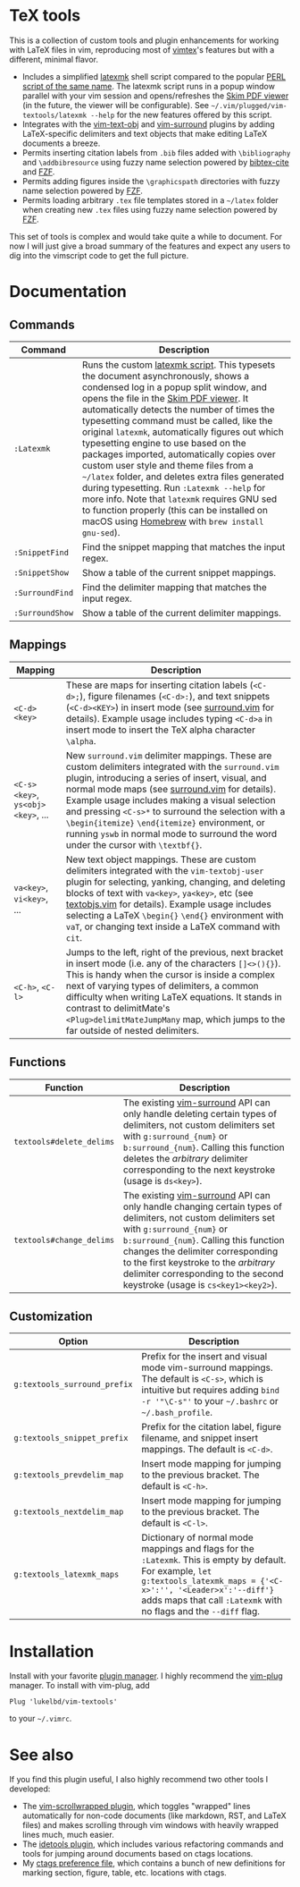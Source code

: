 # TeX tools
This is a collection of custom tools and plugin enhancements for working with LaTeX
files in vim, reproducing most of [vimtex](https://github.com/lervag/vimtex)'s
features but with a different, minimal flavor.

* Includes a simplified [latexmk](latexmk) shell script compared to the popular
  [PERL script of the same name](https://mg.readthedocs.io/latexmk.html).
  The latexmk script runs in a popup window parallel with your
  vim session and opens/refreshes the [Skim PDF viewer](https://skim-app.sourceforge.io)
  (in the future, the viewer will be configurable).
  See ``~/.vim/plugged/vim-textools/latexmk --help`` for
  the new features offered by this script.
* Integrates with the
  [vim-text-obj](https://github.com/kana/vim-textobj-user)
  and [vim-surround](https://github.com/tpope/vim-surround) plugins
  by adding LaTeX-specific delimiters and text objects
  that make editing LaTeX documents a breeze.
* Permits inserting citation labels from `.bib` files
  added with `\bibliography` and `\addbibresource` using
  fuzzy name selection powered by
  [bibtex-cite](https://github.com/msprev/fzf-bibtex)
  and [FZF](https://github.com/junegunn/fzf).
* Permits adding figures inside the `\graphicspath` directories
  with fuzzy name selection powered by [FZF](https://github.com/junegunn/fzf).
* Permits loading arbitrary `.tex` file templates
  stored in a `~/latex` folder when creating new `.tex`
  files using fuzzy name selection powered by [FZF](https://github.com/junegunn/fzf).

This set of tools is complex and would take quite a while to document. For now I will
just give a broad summary of the features and expect any users to dig into the vimscript
code to get the full picture.

<!--
## Commands
* `:TabToggle`: Toggles `expandtab` on-and-off.
-->

<!--
## Syntax highlighting
* Added support for MATLAB, NCL, and "awk" script syntax highlighting. See
  files in the `syntax` folder.
* Added support for highlighting SLURM and PBS supercomputer directives in comments at
  the head of shell scripts. See `after/syntax/sh.vim`.
* Improved the default python and LaTeX highlighting. See
  `syntax/python.vim` and `after/syntax/tex.vim`.
* Improved comment highlighting for fortran and HTML syntax.
  See files in the `after/syntax` folder.
-->

<!--
## Filetype settings
* For most languages, added a normal mode `<C-d>` map
  for "running" the current file. See files in the `ftplugin` folder.
* For LaTeX documents, this relies on having my custom script for typesetting documents,
  `https://github.com/lukelbd/dotfiles/blob/master/vimlatex`, somewhere in your `$PATH`.
-->

# Documentation
## Commands

| Command | Description |
| ---- | ---- |
| `:Latexmk` | Runs the custom [latexmk script](latexmk). This typesets the document asynchronously, shows a condensed log in a popup split window, and opens the file in the [Skim PDF viewer](https://en.wikipedia.org/wiki/Skim_(software)). It automatically detects the number of times the typesetting command must be called, like the original `latexmk`, automatically figures out which typesetting engine to use based on the packages imported, automatically copies over custom user style and theme files from a `~/latex` folder, and deletes extra files generated during typesetting. Run `:Latexmk --help` for more info. Note that `latexmk` requires GNU sed to function properly (this can be installed on macOS using [Homebrew](https://brew.sh) with `brew install gnu-sed`). |
| `:SnippetFind` | Find the snippet mapping that matches the input regex. |
| `:SnippetShow` | Show a table of the current snippet mappings. |
| `:SurroundFind` | Find the delimiter mapping that matches the input regex. |
| `:SurroundShow` | Show a table of the current delimiter mappings. |

## Mappings

| Mapping | Description |
| ---- | ---- |
| `<C-d><key>` | These are maps for inserting citation labels (`<C-d>;`), figure filenames (`<C-d>:`), and text snippets (`<C-d><KEY>`) in insert mode (see [surround.vim](after/plugin/surround.vim) for details).  Example usage includes typing `<C-d>a` in insert mode to insert the TeX alpha character `\alpha`. |
| `<C-s><key>`, `ys<obj><key>`, ... | New `surround.vim` delimiter mappings. These are custom delimiters integrated with the `surround.vim` plugin, introducing a series of insert, visual, and normal mode maps (see [surround.vim](after/plugin/surround.vim) for details). Example usage includes making a visual selection and pressing `<C-s>*` to surround the selection with a `\begin{itemize}` `\end{itemize}` environment, or running `yswb` in normal mode to surround the word under the cursor with `\textbf{}`.
| `va<key>`, `vi<key>`, ... | New text object mappings. These are custom delimiters integrated with the `vim-textobj-user` plugin for selecting, yanking, changing, and deleting blocks of text with `va<key>`, `ya<key>`, etc (see [textobjs.vim](after/plugin/textobjs.vim) for details). Example usage includes selecting a LaTeX `\begin{}` `\end{}` environment with `vaT`, or changing text inside a LaTeX command with `cit`. |
| `<C-h>`, `<C-l>` | Jumps to the left, right of the previous, next bracket in insert mode (i.e. any of the characters `[]<>(){}`). This is handy when the cursor is inside a complex next of varying types of delimiters, a common difficulty when writing LaTeX equations. It stands in contrast to delimitMate's `<Plug>delimitMateJumpMany` map, which jumps to the far outside of nested delimiters. |

## Functions
| Function | Description |
  | ---- | ---- |
| `textools#delete_delims` | The existing [vim-surround](https://github.com/tpope/vim-surround) API can only handle deleting certain types of delimiters, not custom delimiters set with `g:surround_{num}` or `b:surround_{num}`. Calling this function deletes the *arbitrary* delimiter corresponding to the next keystroke (usage is `ds<key>`). |
| `textools#change_delims` | The existing [vim-surround](https://github.com/tpope/vim-surround) API can only handle changing certain types of delimiters, not custom delimiters set with `g:surround_{num}` or `b:surround_{num}`. Calling this function changes the delimiter corresponding to the first keystroke to the *arbitrary* delimiter corresponding to the second keystroke (usage is `cs<key1><key2>`). |

## Customization

| Option | Description |
| ---- | ---- |
| `g:textools_surround_prefix` | Prefix for the insert and visual mode vim-surround mappings. The default is `<C-s>`, which is intuitive but requires adding `bind -r '"\C-s"'` to your `~/.bashrc` or `~/.bash_profile`. |
| `g:textools_snippet_prefix` | Prefix for the citation label, figure filename, and snippet insert mappings. The default is `<C-d>`. |
| `g:textools_prevdelim_map` | Insert mode mapping for jumping to the previous bracket. The default is `<C-h>`. |
| `g:textools_nextdelim_map` | Insert mode mapping for jumping to the previous bracket. The default is `<C-l>`. |
| `g:textools_latexmk_maps` | Dictionary of normal mode mappings and flags for the `:Latexmk`. This is empty by default. For example, `let g:textools_latexmk_maps = {'<C-x>':'', '<Leader>x':'--diff'}` adds maps that call `:Latexmk` with no flags and the `--diff` flag. |

<!--
TODO:
| `g:textools_tex_surround_maps` | Dictionary of keys corresponding to the vim-surround mappings. |
| `g:textools_{filetype}_surround_maps` | As with `g:textools_tex_surround_maps` but for arbitrary filetypes -- because this feature is not just useful with TeX documents. |
| `g:textools_surround_maps` | As with `g:textools_tex_surround_maps` but for all filetypes. |
-->

# Installation
Install with your favorite [plugin
manager](https://vi.stackexchange.com/questions/388/what-is-the-difference-between-the-vim-plugin-managers).
I highly recommend the [vim-plug](https://github.com/junegunn/vim-plug) manager. To
install with vim-plug, add
```
Plug 'lukelbd/vim-textools'
```
to your `~/.vimrc`.

# See also
If you find this plugin useful, I also highly recommend two other tools I developed:

* The [vim-scrollwrapped plugin](https://github.com/lukelbd/vim-scrollwrapped), which
  toggles "wrapped" lines automatically for non-code documents (like markdown, RST, and
  LaTeX files) and makes scrolling through vim windows with heavily wrapped lines much,
  much easier.
* The [idetools plugin](https://github.com/lukelbd/vim-idetools), which includes various
  refactoring commands and tools for jumping around documents based on ctags locations.
* My [ctags preference file](https://github.com/lukelbd/dotfiles/blob/master/.ctags),
  which contains a bunch of new definitions for marking section, figure, table, etc.
  locations with ctags.


